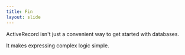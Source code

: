```yaml
---
title: Fin
layout: slide
---
```


ActiveRecord isn't just a convenient way to get started with databases.

It makes expressing complex logic simple.
